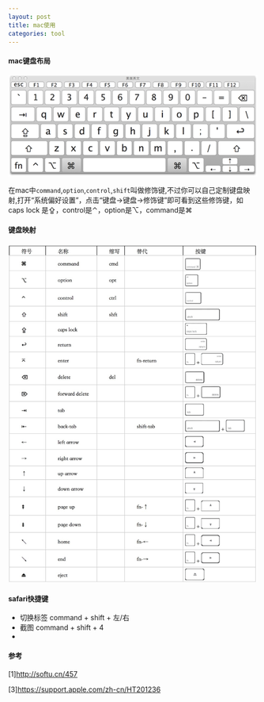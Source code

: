```yaml
---
layout: post
title: mac使用
categories: tool
---
```


#### mac键盘布局
 
![mac_keyboard](/images/tool/mac_keyboard.png)

在mac中`command`,`option`,`control`,`shift`叫做修饰键,不过你可以自己定制键盘映射,打开“系统偏好设置”，点击“键盘→键盘→修饰键”即可看到这些修饰键，如caps lock 是⇪，control是⌃，option是⌥，command是⌘


#### 键盘映射

![键盘映射](/images/tool/keyboard_mapping.png)


#### safari快捷键

*   切换标签 command + shift + 左/右
*   截图 command + shift + 4 
*   

#### 参考

[1]<http://softu.cn/457>

[3]<https://support.apple.com/zh-cn/HT201236>